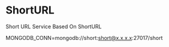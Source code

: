 # ShortURL
Short URL Service Based On ShortURL

MONGODB_CONN=mongodb://short:short@x.x.x.x:27017/short

